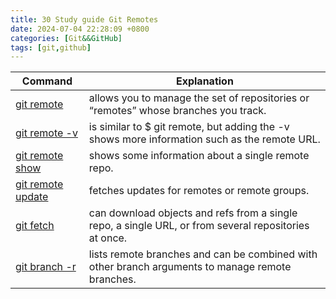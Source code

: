 ```yaml
---
title: 30 Study guide Git Remotes  
date: 2024-07-04 22:28:09 +0800  
categories: [Git&&GitHub]  
tags: [git,github]  
---
```

| Command | Explanation |
| ---- | ---- |
| [git remote](https://git-scm.com/docs/git-remote) | allows you to manage the set of repositories or “remotes” whose branches you track. |
| [git remote -v](https://git-scm.com/docs/git-remote#Documentation/git-remote.txt--v) |  is similar to $ git remote, but adding the -v shows more information such as the remote URL. |
| [git remote show <name>](https://git-scm.com/docs/git-remote#Documentation/git-remote.txt-emshowem) | shows some information about a single remote repo. |
| [git remote update](https://git-scm.com/docs/git-remote#Documentation/git-remote.txt-emupdateem) | fetches updates for remotes or remote groups. |
| [git fetch](https://git-scm.com/docs/git-fetch) | can download objects and refs from a single repo, a single URL, or from several repositories at once. |
| [git branch -r](https://git-scm.com/docs/git-branch#Documentation/git-branch.txt--r) | lists remote branches and can be combined with other branch arguments to manage remote branches. |
